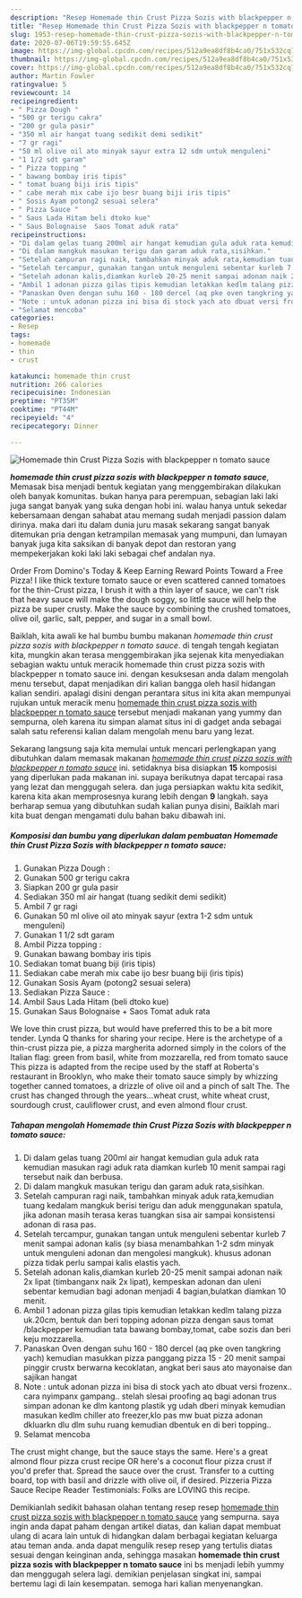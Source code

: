 ```yaml
---
description: "Resep Homemade thin Crust Pizza Sozis with blackpepper n tomato sauce Lezat"
title: "Resep Homemade thin Crust Pizza Sozis with blackpepper n tomato sauce Lezat"
slug: 1953-resep-homemade-thin-crust-pizza-sozis-with-blackpepper-n-tomato-sauce-lezat
date: 2020-07-06T19:59:55.645Z
image: https://img-global.cpcdn.com/recipes/512a9ea8df8b4ca0/751x532cq70/homemade-thin-crust-pizza-sozis-with-blackpepper-n-tomato-sauce-foto-resep-utama.jpg
thumbnail: https://img-global.cpcdn.com/recipes/512a9ea8df8b4ca0/751x532cq70/homemade-thin-crust-pizza-sozis-with-blackpepper-n-tomato-sauce-foto-resep-utama.jpg
cover: https://img-global.cpcdn.com/recipes/512a9ea8df8b4ca0/751x532cq70/homemade-thin-crust-pizza-sozis-with-blackpepper-n-tomato-sauce-foto-resep-utama.jpg
author: Martin Fowler
ratingvalue: 5
reviewcount: 14
recipeingredient:
- " Pizza Dough "
- "500 gr terigu cakra"
- "200 gr gula pasir"
- "350 ml air hangat tuang sedikit demi sedikit"
- "7 gr ragi"
- "50 ml olive oil ato minyak sayur extra 12 sdm untuk menguleni"
- "1 1/2 sdt garam"
- " Pizza topping "
- " bawang bombay iris tipis"
- " tomat buang biji iris tipis"
- " cabe merah mix cabe ijo besr buang biji iris tipis"
- " Sosis Ayam potong2 sesuai selera"
- " Pizza Sauce "
- " Saus Lada Hitam beli dtoko kue"
- " Saus Bolognaise  Saos Tomat aduk rata"
recipeinstructions:
- "Di dalam gelas tuang 200ml air hangat kemudian gula aduk rata kemudian masukan ragi aduk rata diamkan kurleb 10 menit sampai ragi tersebut naik dan berbusa."
- "Di dalam mangkuk masukan terigu dan garam aduk rata,sisihkan."
- "Setelah campuran ragi naik, tambahkan minyak aduk rata,kemudian tuang kedalam mangkuk berisi terigu dan aduk menggunakan spatula, jika adonan masih terasa keras tuangkan sisa air sampai konsistensi adonan di rasa pas."
- "Setelah tercampur, gunakan tangan untuk menguleni sebentar kurleb 7 menit sampai adonan kalis (sy biasa menambahkan 1-2 sdm minyak untuk menguleni adonan dan mengolesi mangkuk). khusus adonan pizza tidak perlu sampai kalis elastis yach."
- "Setelah adonan kalis,diamkan kurleb 20-25 menit sampai adonan naik 2x lipat (timbanganx naik 2x lipat), kempeskan adonan dan uleni sebentar kemudian bagi adonan menjadi 4 bagian,bulatkan diamkan 10 menit."
- "Ambil 1 adonan pizza gilas tipis kemudian letakkan kedlm talang pizza uk.20cm, bentuk dan beri topping adonan pizza dengan saus tomat /blackpepper kemudian tata bawang bombay,tomat, cabe sozis dan beri keju mozzarella."
- "Panaskan Oven dengan suhu 160 - 180 dercel (aq pke oven tangkring yach) kemudian masukkan pizza panggang pizza 15 - 20 menit sampai pinggir crustx berwarna kecoklatan, angkat beri saus ato mayonaise dan sajikan hangat"
- "Note : untuk adonan pizza ini bisa di stock yach ato dbuat versi frozenx.. cara nyimpanx gampang.. stelah slesai proofing aq bagi adonan trus simpan adonan ke dlm kantong plastik yg udah dberi minyak kemudian masukan kedlm chiller ato freezer,klo pas mw buat pizza adonan dkluarkn dlu dlm suhu ruang kemudian dbentuk en di beri topping.."
- "Selamat mencoba"
categories:
- Resep
tags:
- homemade
- thin
- crust

katakunci: homemade thin crust 
nutrition: 266 calories
recipecuisine: Indonesian
preptime: "PT35M"
cooktime: "PT44M"
recipeyield: "4"
recipecategory: Dinner

---
```



![Homemade thin Crust Pizza Sozis with blackpepper n tomato sauce](https://img-global.cpcdn.com/recipes/512a9ea8df8b4ca0/751x532cq70/homemade-thin-crust-pizza-sozis-with-blackpepper-n-tomato-sauce-foto-resep-utama.jpg)

<b><i>homemade thin crust pizza sozis with blackpepper n tomato sauce</i></b>, Memasak bisa menjadi bentuk kegiatan yang menggembirakan dilakukan oleh banyak komunitas. bukan hanya para perempuan, sebagian laki laki juga sangat banyak yang suka dengan hobi ini. walau hanya untuk sekedar kebersamaan dengan sahabat atau memang sudah menjadi passion dalam dirinya. maka dari itu dalam dunia juru masak sekarang sangat banyak ditemukan pria dengan ketrampilan memasak yang mumpuni, dan lumayan banyak juga kita saksikan di banyak depot dan restoran yang mempekerjakan koki laki laki sebagai chef andalan nya.

Order From Domino&#39;s Today &amp; Keep Earning Reward Points Toward a Free Pizza! I like thick texture tomato sauce or even scattered canned tomatoes for the thin-Crust pizza, I brush it with a thin layer of sauce, we can&#39;t risk that heavy sauce will make the dough soggy, so little sauce will help the pizza be super crusty. Make the sauce by combining the crushed tomatoes, olive oil, garlic, salt, pepper, and sugar in a small bowl.

Baiklah, kita awali ke hal bumbu bumbu makanan <i>homemade thin crust pizza sozis with blackpepper n tomato sauce</i>. di tengah tengah kegiatan kita, mungkin akan terasa menggembirakan jika sejenak kita menyediakan sebagian waktu untuk meracik homemade thin crust pizza sozis with blackpepper n tomato sauce ini. dengan kesuksesan anda dalam mengolah menu tersebut, dapat menjadikan diri kalian bangga oleh hasil hidangan kalian sendiri. apalagi disini dengan perantara situs ini kita akan mempunyai rujukan untuk meracik menu <u>homemade thin crust pizza sozis with blackpepper n tomato sauce</u> tersebut menjadi makanan yang yummy dan sempurna, oleh karena itu simpan alamat situs ini di gadget anda sebagai salah satu referensi kalian dalam mengolah menu baru yang lezat.


Sekarang langsung saja kita memulai untuk mencari perlengkapan yang dibutuhkan dalam memasak makanan <u><i>homemade thin crust pizza sozis with blackpepper n tomato sauce</i></u> ini. setidaknya bisa disiapkan <b>15</b> komposisi yang diperlukan pada makanan ini. supaya berikutnya dapat tercapai rasa yang lezat dan menggugah selera. dan juga persiapkan waktu kita sedikit, karena kita akan memprosesnya kurang lebih dengan <b>9</b> langkah. saya berharap semua yang dibutuhkan sudah kalian punya disini, Baiklah mari kita buat dengan mengamati dulu bahan baku dibawah ini.

<!--inarticleads1-->

##### Komposisi dan bumbu yang diperlukan dalam pembuatan Homemade thin Crust Pizza Sozis with blackpepper n tomato sauce:

1. Gunakan  Pizza Dough :
1. Gunakan 500 gr terigu cakra
1. Siapkan 200 gr gula pasir
1. Sediakan 350 ml air hangat (tuang sedikit demi sedikit)
1. Ambil 7 gr ragi
1. Gunakan 50 ml olive oil ato minyak sayur (extra 1-2 sdm untuk menguleni)
1. Gunakan 1 1/2 sdt garam
1. Ambil  Pizza topping :
1. Gunakan  bawang bombay iris tipis
1. Sediakan  tomat buang biji (iris tipis)
1. Sediakan  cabe merah mix cabe ijo besr buang biji (iris tipis)
1. Gunakan  Sosis Ayam (potong2 sesuai selera)
1. Sediakan  Pizza Sauce :
1. Ambil  Saus Lada Hitam (beli dtoko kue)
1. Gunakan  Saus Bolognaise + Saos Tomat aduk rata


We love thin crust pizza, but would have preferred this to be a bit more tender. Lynda Q thanks for sharing your recipe. Here is the archetype of a thin-crust pizza pie, a pizza margherita adorned simply in the colors of the Italian flag: green from basil, white from mozzarella, red from tomato sauce This pizza is adapted from the recipe used by the staff at Roberta&#39;s restaurant in Brooklyn, who make their tomato sauce simply by whizzing together canned tomatoes, a drizzle of olive oil and a pinch of salt The. The crust has changed through the years…wheat crust, white wheat crust, sourdough crust, cauliflower crust, and even almond flour crust. 

<!--inarticleads2-->

##### Tahapan mengolah Homemade thin Crust Pizza Sozis with blackpepper n tomato sauce:

1. Di dalam gelas tuang 200ml air hangat kemudian gula aduk rata kemudian masukan ragi aduk rata diamkan kurleb 10 menit sampai ragi tersebut naik dan berbusa.
1. Di dalam mangkuk masukan terigu dan garam aduk rata,sisihkan.
1. Setelah campuran ragi naik, tambahkan minyak aduk rata,kemudian tuang kedalam mangkuk berisi terigu dan aduk menggunakan spatula, jika adonan masih terasa keras tuangkan sisa air sampai konsistensi adonan di rasa pas.
1. Setelah tercampur, gunakan tangan untuk menguleni sebentar kurleb 7 menit sampai adonan kalis (sy biasa menambahkan 1-2 sdm minyak untuk menguleni adonan dan mengolesi mangkuk). khusus adonan pizza tidak perlu sampai kalis elastis yach.
1. Setelah adonan kalis,diamkan kurleb 20-25 menit sampai adonan naik 2x lipat (timbanganx naik 2x lipat), kempeskan adonan dan uleni sebentar kemudian bagi adonan menjadi 4 bagian,bulatkan diamkan 10 menit.
1. Ambil 1 adonan pizza gilas tipis kemudian letakkan kedlm talang pizza uk.20cm, bentuk dan beri topping adonan pizza dengan saus tomat /blackpepper kemudian tata bawang bombay,tomat, cabe sozis dan beri keju mozzarella.
1. Panaskan Oven dengan suhu 160 - 180 dercel (aq pke oven tangkring yach) kemudian masukkan pizza panggang pizza 15 - 20 menit sampai pinggir crustx berwarna kecoklatan, angkat beri saus ato mayonaise dan sajikan hangat
1. Note : untuk adonan pizza ini bisa di stock yach ato dbuat versi frozenx.. cara nyimpanx gampang.. stelah slesai proofing aq bagi adonan trus simpan adonan ke dlm kantong plastik yg udah dberi minyak kemudian masukan kedlm chiller ato freezer,klo pas mw buat pizza adonan dkluarkn dlu dlm suhu ruang kemudian dbentuk en di beri topping..
1. Selamat mencoba


The crust might change, but the sauce stays the same. Here&#39;s a great almond flour pizza crust recipe OR here&#39;s a coconut flour pizza crust if you&#39;d prefer that. Spread the sauce over the crust. Transfer to a cutting board, top with basil and drizzle with olive oil, if desired. Pizzeria Pizza Sauce Recipe Reader Testimonials: Folks are LOVING this recipe. 

Demikianlah sedikit bahasan olahan tentang resep resep <u>homemade thin crust pizza sozis with blackpepper n tomato sauce</u> yang sempurna. saya ingin anda dapat paham dengan artikel diatas, dan kalian dapat membuat ulang di acara lain untuk di hidangkan dalam berbagai kegiatan keluarga atau teman anda. anda dapat mengulik resep resep yang tertulis diatas sesuai dengan keinginan anda, sehingga masakan <b>homemade thin crust pizza sozis with blackpepper n tomato sauce</b> ini bs menjadi lebih yummy dan menggugah selera lagi. demikian penjelasan singkat ini, sampai bertemu lagi di lain kesempatan. semoga hari kalian menyenangkan.
